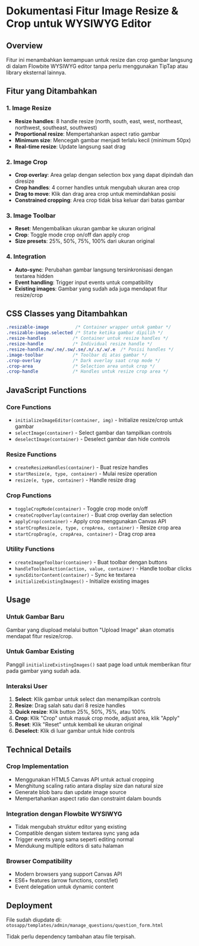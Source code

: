 # Dokumentasi Fitur Image Resize & Crop untuk WYSIWYG Editor

## Overview
Fitur ini menambahkan kemampuan untuk resize dan crop gambar langsung di dalam Flowbite WYSIWYG editor tanpa perlu menggunakan TipTap atau library eksternal lainnya.

## Fitur yang Ditambahkan

### 1. Image Resize
- **Resize handles**: 8 handle resize (north, south, east, west, northeast, northwest, southeast, southwest)
- **Proportional resize**: Mempertahankan aspect ratio gambar
- **Minimum size**: Mencegah gambar menjadi terlalu kecil (minimum 50px)
- **Real-time resize**: Update langsung saat drag

### 2. Image Crop
- **Crop overlay**: Area gelap dengan selection box yang dapat dipindah dan diresize
- **Crop handles**: 4 corner handles untuk mengubah ukuran area crop
- **Drag to move**: Klik dan drag area crop untuk memindahkan posisi
- **Constrained cropping**: Area crop tidak bisa keluar dari batas gambar

### 3. Image Toolbar
- **Reset**: Mengembalikan ukuran gambar ke ukuran original
- **Crop**: Toggle mode crop on/off dan apply crop
- **Size presets**: 25%, 50%, 75%, 100% dari ukuran original

### 4. Integration
- **Auto-sync**: Perubahan gambar langsung tersinkronisasi dengan textarea hidden
- **Event handling**: Trigger input events untuk compatibility
- **Existing images**: Gambar yang sudah ada juga mendapat fitur resize/crop

## CSS Classes yang Ditambahkan

```css
.resizable-image          /* Container wrapper untuk gambar */
.resizable-image.selected /* State ketika gambar dipilih */
.resize-handles          /* Container untuk resize handles */
.resize-handle           /* Individual resize handle */
.resize-handle.nw/.ne/.sw/.se/.n/.s/.w/.e  /* Posisi handles */
.image-toolbar           /* Toolbar di atas gambar */
.crop-overlay            /* Dark overlay saat crop mode */
.crop-area               /* Selection area untuk crop */
.crop-handle             /* Handles untuk resize crop area */
```

## JavaScript Functions

### Core Functions
- `initializeImageEditor(container, img)` - Initialize resize/crop untuk gambar
- `selectImage(container)` - Select gambar dan tampilkan controls
- `deselectImage(container)` - Deselect gambar dan hide controls

### Resize Functions
- `createResizeHandles(container)` - Buat resize handles
- `startResize(e, type, container)` - Mulai resize operation
- `resize(e, type, container)` - Handle resize drag

### Crop Functions
- `toggleCropMode(container)` - Toggle crop mode on/off
- `createCropOverlay(container)` - Buat crop overlay dan selection
- `applyCrop(container)` - Apply crop menggunakan Canvas API
- `startCropResize(e, type, cropArea, container)` - Resize crop area
- `startCropDrag(e, cropArea, container)` - Drag crop area

### Utility Functions
- `createImageToolbar(container)` - Buat toolbar dengan buttons
- `handleToolbarAction(action, value, container)` - Handle toolbar clicks
- `syncEditorContent(container)` - Sync ke textarea
- `initializeExistingImages()` - Initialize existing images

## Usage

### Untuk Gambar Baru
Gambar yang diupload melalui button "Upload Image" akan otomatis mendapat fitur resize/crop.

### Untuk Gambar Existing
Panggil `initializeExistingImages()` saat page load untuk memberikan fitur pada gambar yang sudah ada.

### Interaksi User
1. **Select**: Klik gambar untuk select dan menampilkan controls
2. **Resize**: Drag salah satu dari 8 resize handles
3. **Quick resize**: Klik button 25%, 50%, 75%, atau 100%
4. **Crop**: Klik "Crop" untuk masuk crop mode, adjust area, klik "Apply"
5. **Reset**: Klik "Reset" untuk kembali ke ukuran original
6. **Deselect**: Klik di luar gambar untuk hide controls

## Technical Details

### Crop Implementation
- Menggunakan HTML5 Canvas API untuk actual cropping
- Menghitung scaling ratio antara display size dan natural size
- Generate blob baru dan update image source
- Mempertahankan aspect ratio dan constraint dalam bounds

### Integration dengan Flowbite WYSIWYG
- Tidak mengubah struktur editor yang existing
- Compatible dengan sistem textarea sync yang ada
- Trigger events yang sama seperti editing normal
- Mendukung multiple editors di satu halaman

### Browser Compatibility
- Modern browsers yang support Canvas API
- ES6+ features (arrow functions, const/let)
- Event delegation untuk dynamic content

## Deployment
File sudah diupdate di:
`otosapp/templates/admin/manage_questions/question_form.html`

Tidak perlu dependency tambahan atau file terpisah.